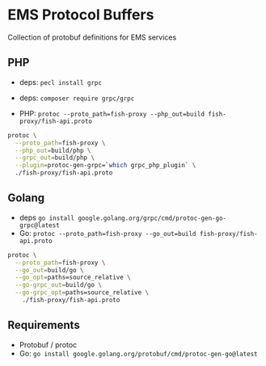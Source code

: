 # EMS Protocol Buffers #

Collection of protobuf definitions for EMS services


## PHP ##

* deps: `pecl install grpc`
* deps: `composer require grpc/grpc`

* PHP: `protoc --proto_path=fish-proxy --php_out=build fish-proxy/fish-api.proto`

```bash
protoc \
  --proto_path=fish-proxy \
  --php_out=build/php \
  --grpc_out=build/php \
  --plugin=protoc-gen-grpc=`which grpc_php_plugin` \
  ./fish-proxy/fish-api.proto
```



## Golang ##
* deps `go install google.golang.org/grpc/cmd/protoc-gen-go-grpc@latest`
* Go: `protoc --proto_path=fish-proxy --go_out=build fish-proxy/fish-api.proto`

```bash
protoc \
  --proto_path=fish-proxy \
  --go_out=build/go \
  --go_opt=paths=source_relative \
  --go-grpc_out=build/go \
  --go-grpc_opt=paths=source_relative \
    ./fish-proxy/fish-api.proto
```


## Requirements ##

* Protobuf / protoc
* Go: `go install google.golang.org/protobuf/cmd/protoc-gen-go@latest`
